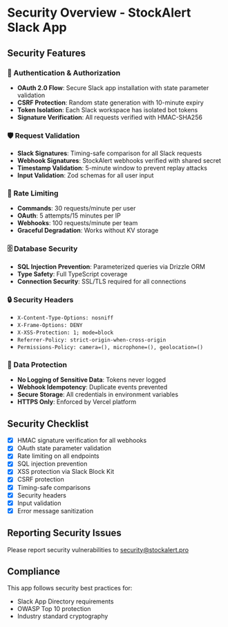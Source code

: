 # Security Overview - StockAlert Slack App

## Security Features

### 🔐 Authentication & Authorization
- **OAuth 2.0 Flow**: Secure Slack app installation with state parameter validation
- **CSRF Protection**: Random state generation with 10-minute expiry
- **Token Isolation**: Each Slack workspace has isolated bot tokens
- **Signature Verification**: All requests verified with HMAC-SHA256

### 🛡️ Request Validation
- **Slack Signatures**: Timing-safe comparison for all Slack requests
- **Webhook Signatures**: StockAlert webhooks verified with shared secret
- **Timestamp Validation**: 5-minute window to prevent replay attacks
- **Input Validation**: Zod schemas for all user input

### 🚦 Rate Limiting
- **Commands**: 30 requests/minute per user
- **OAuth**: 5 attempts/15 minutes per IP
- **Webhooks**: 100 requests/minute per team
- **Graceful Degradation**: Works without KV storage

### 🗄️ Database Security
- **SQL Injection Prevention**: Parameterized queries via Drizzle ORM
- **Type Safety**: Full TypeScript coverage
- **Connection Security**: SSL/TLS required for all connections

### 🔒 Security Headers
- `X-Content-Type-Options: nosniff`
- `X-Frame-Options: DENY`
- `X-XSS-Protection: 1; mode=block`
- `Referrer-Policy: strict-origin-when-cross-origin`
- `Permissions-Policy: camera=(), microphone=(), geolocation=()`

### 📝 Data Protection
- **No Logging of Sensitive Data**: Tokens never logged
- **Webhook Idempotency**: Duplicate events prevented
- **Secure Storage**: All credentials in environment variables
- **HTTPS Only**: Enforced by Vercel platform

## Security Checklist

- [x] HMAC signature verification for all webhooks
- [x] OAuth state parameter validation
- [x] Rate limiting on all endpoints
- [x] SQL injection prevention
- [x] XSS protection via Slack Block Kit
- [x] CSRF protection
- [x] Timing-safe comparisons
- [x] Security headers
- [x] Input validation
- [x] Error message sanitization

## Reporting Security Issues

Please report security vulnerabilities to security@stockalert.pro

## Compliance

This app follows security best practices for:
- Slack App Directory requirements
- OWASP Top 10 protection
- Industry standard cryptography